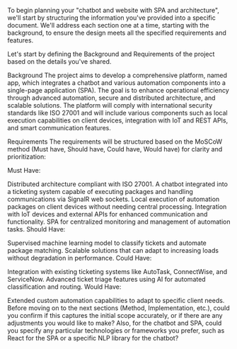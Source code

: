 To begin planning your "chatbot and website with SPA and architecture", we'll start by structuring the information you've provided into a specific document. We'll address each section one at a time, starting with the background, to ensure the design meets all the specified requirements and features.

Let's start by defining the Background and Requirements of the project based on the details you've shared.

Background
The project aims to develop a comprehensive platform, named app, which integrates a chatbot and various automation components into a single-page application (SPA). The goal is to enhance operational efficiency through advanced automation, secure and distributed architecture, and scalable solutions. The platform will comply with international security standards like ISO 27001 and will include various components such as local execution capabilities on client devices, integration with IoT and REST APIs, and smart communication features.

Requirements
The requirements will be structured based on the MoSCoW method (Must have, Should have, Could have, Would have) for clarity and prioritization:

Must Have:

Distributed architecture compliant with ISO 27001.
A chatbot integrated into a ticketing system capable of executing packages and handling communications via SignalR web sockets.
Local execution of automation packages on client devices without needing central processing.
Integration with IoT devices and external APIs for enhanced communication and functionality.
SPA for centralized monitoring and management of automation tasks.
Should Have:

Supervised machine learning model to classify tickets and automate package matching.
Scalable solutions that can adapt to increasing loads without degradation in performance.
Could Have:

Integration with existing ticketing systems like AutoTask, ConnectWise, and ServiceNow.
Advanced ticket triage features using AI for automated classification and routing.
Would Have:

Extended custom automation capabilities to adapt to specific client needs.
Before moving on to the next sections (Method, Implementation, etc.), could you confirm if this captures the initial scope accurately, or if there are any adjustments you would like to make? Also, for the chatbot and SPA, could you specify any particular technologies or frameworks you prefer, such as React for the SPA or a specific NLP library for the chatbot?

